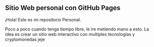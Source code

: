 ## Sitio Web personal con GitHub Pages 

<p>¡Hola! Este es mi repositorio Personal.</p>
<p>Poco a poco cuando tenga tiempo libre, le ire metiendo mano a esto. La idea es crear un sitio web interactivo con multiples tecnologias y cryptomonedas jeje</p>